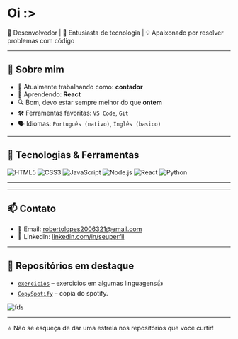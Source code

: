# Oi :>


🎯 Desenvolvedor | 🚀 Entusiasta de tecnologia | 💡 Apaixonado por resolver problemas com código

---

## 🧠 Sobre mim

- 💼 Atualmente trabalhando como: **contador**
- 🌱 Aprendendo: **React**
- 🔍 Bom, devo estar sempre melhor do que **ontem**
- 🛠️ Ferramentas favoritas: `VS Code`, `Git`
- 🗣️ Idiomas: `Português (nativo)`, `Inglês (basico)`

---

## 🧰 Tecnologias & Ferramentas

![HTML5](https://img.shields.io/badge/-HTML5-E34F26?logo=html5&logoColor=white)
![CSS3](https://img.shields.io/badge/-CSS3-1572B6?logo=css3)
![JavaScript](https://img.shields.io/badge/-JavaScript-F7DF1E?logo=javascript&logoColor=black)
![Node.js](https://img.shields.io/badge/-Node.js-339933?logo=node.js&logoColor=white)
![React](https://img.shields.io/badge/-React-61DAFB?logo=react&logoColor=black)
![Python](https://img.shields.io/badge/-Python-3776AB?logo=python&logoColor=white)




---

---

## 📫 Contato

- 📧 Email: [robertolopes2006321@email.com](robertolopes2006321@email.com)
- 💼 LinkedIn: [linkedin.com/in/seuperfil](https://www.linkedin.com/in/roberto-lopes-47922b256/)

---

## 📁 Repositórios em destaque

- [`exercicios`](https://github.com/Roberto-Lopes743/exercicios) – exercicios em algumas linguagens👍
- [`CopySpotify`](https://github.com/Roberto-Lopes743/project-copia-spotify) – copia do spotify.

 ![fds](https://github.com/user-attachments/assets/3f6958b1-c8fc-4fe9-af44-6d4e51159b9a)

---

⭐️ Não se esqueça de dar uma estrela nos repositórios que você curtir!
